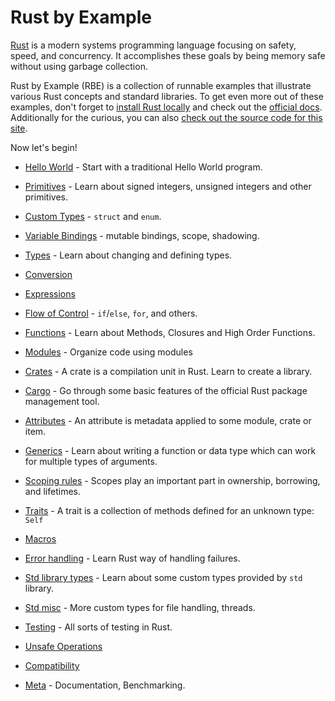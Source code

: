 # Rust by Example

[Rust][rust] is a modern systems programming language focusing on safety, speed,
and concurrency. It accomplishes these goals by being memory safe without using 
garbage collection.

Rust by Example (RBE) is a collection of runnable examples that illustrate various Rust
concepts and standard libraries. To get even more out of these examples, don't forget
to [install Rust locally][install] and check out the [official docs][std]. 
Additionally for the curious, you can also [check out the source code for this site][home].

Now let's begin!

- [Hello World](hello.md) - Start with a traditional Hello World program.

- [Primitives](primitives.md) - Learn about signed integers, unsigned integers and other primitives.

- [Custom Types](custom_types.md) - `struct` and `enum`.

- [Variable Bindings](variable_bindings.md) - mutable bindings, scope, shadowing.

- [Types](types.md) - Learn about changing and defining types.

- [Conversion](conversion.md)

- [Expressions](expression.md)

- [Flow of Control](flow_control.md) - `if`/`else`, `for`, and others.

- [Functions](fn.md) - Learn about Methods, Closures and High Order Functions.

- [Modules](mod.md) - Organize code using modules

- [Crates](crates.md) - A crate is a compilation unit in Rust. Learn to create a library.

- [Cargo](cargo.md) - Go through some basic features of the official Rust package management tool.

- [Attributes](attribute.md) - An attribute is metadata applied to some module, crate or item.

- [Generics](generics.md) - Learn about writing a function or data type which can work for multiple types of arguments.

- [Scoping rules](scope.md) - Scopes play an important part in ownership, borrowing, and lifetimes.

- [Traits](trait.md) - A trait is a collection of methods defined for an unknown type: `Self`

- [Macros](macros.md)

- [Error handling](error.md) - Learn Rust way of handling failures.

- [Std library types](std.md) - Learn about some custom types provided by `std` library.

- [Std misc](std_misc.md) - More custom types for file handling, threads.

- [Testing](testing.md) - All sorts of testing in Rust.

- [Unsafe Operations](unsafe.md)

- [Compatibility](compatibility.md)

- [Meta](meta.md) - Documentation, Benchmarking.


[rust]: https://www.rust-lang.org/
[install]: https://www.rust-lang.org/tools/install
[std]: https://doc.rust-lang.org/std/
[home]: https://github.com/rust-lang/rust-by-example
